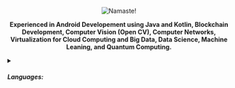 

<p align="center">
    <img src="https://i.ibb.co/F7K3p5N/amannirala13-namaste-light.jpg" alt="Namaste!"/>
<p align="center">
    <strong>Experienced in Android Developement using Java and Kotlin, Blockchain Development, Computer Vision (Open CV), Computer Networks, Virtualization for Cloud Computing and Big Data, Data Science, Machine Leaning, and Quantum Computing.</strong>
    <details>
        <summary><strong><h5>Languages:</h5></span></summary>
        <ul><li>Java</li><li>Kotlin</li></ul>
            </details>
</p>

<!--<h6 align="center">Tech:&nbsp &nbsp <strong>&nbsp Android</strong>,<strong> &nbsp Blockchain</strong>,<strong> &nbsp AR</strong>,<strong> &nbsp UI/UX</strong>,<strong > &nbsp Computer Vision</strong>.</h6></p>-->



<!--
**amannirala13/amannirala13** is a ✨ _special_ ✨ repository because its `README.md` (this file) appears on your GitHub profile.

Here are some ideas to get you started:

- 🔭 I’m currently working on ...
- 🌱 I’m currently learning ...
- 👯 I’m looking to collaborate on ...
- 🤔 I’m looking for help with ...
- 💬 Ask me about ...
- 📫 How to reach me: ...
- 😄 Pronouns: ...
- ⚡ Fun fact: ...
-->

